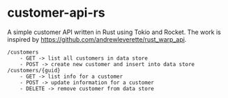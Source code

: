 # customer-api-rs
A simple customer API written in Rust using Tokio and Rocket.
The work is inspired by https://github.com/andrewleverette/rust_warp_api.

```
/customers
    - GET -> list all customers in data store
    - POST -> create new customer and insert into data store
/customers/{guid}
    - GET -> list info for a customer
    - POST -> update information for a customer
    - DELETE -> remove customer from data store
```